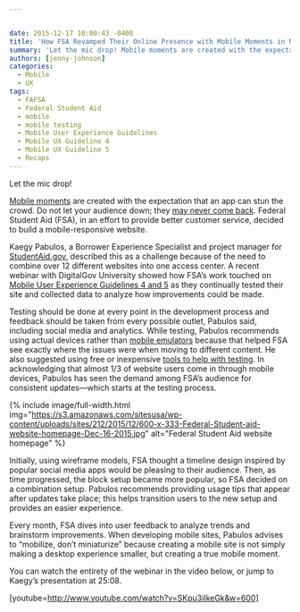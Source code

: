 ```yaml
---


date: 2015-12-17 10:00:43 -0400
title: 'How FSA Revamped Their Online Presence with Mobile Moments in Mind'
summary: 'Let the mic drop! Mobile moments are created with the expectation that an app can stun the crowd. Do not let your audience down; they may never come back. Federal Student Aid (FSA), in an effort to provide better customer service, decided to build a mobile-responsive website. Kaegy Pabulos, a Borrower Experience Specialist and project'
authors: [jenny-johnson]
categories:
  - Mobile
  - UX
tags:
  - FAFSA
  - Federal Student Aid
  - mobile
  - mobile testing
  - Mobile User Experience Guidelines
  - Mobile UX Guideline 4
  - Mobile UX Guideline 5
  - Recaps
---
```


Let the mic drop!

[Mobile moments](https://www.WHATEVER/2015/10/07/is-your-agency-winning-its-mobile-moments/) are created with the expectation that an app can stun the crowd. Do not let your audience down; they [may never come back](https://www.WHATEVER/2014/07/29/trends-on-tuesday-avoid-the-app-graveyard/). Federal Student Aid (FSA), in an effort to provide better customer service, decided to build a mobile-responsive website.

Kaegy Pabulos, a Borrower Experience Specialist and project manager for [StudentAid.gov](https://studentaid.ed.gov/sa/), described this as a challenge because of the need to combine over 12 different websites into one access center. A recent webinar with DigitalGov University showed how FSA’s work touched on [Mobile User Experience Guidelines 4 and 5](https://www.WHATEVER/2015/07/31/help-us-add-resources-to-the-updated-mobile-user-experience-guidelines/) as they continually tested their site and collected data to analyze how improvements could be made.

Testing should be done at every point in the development process and feedback should be taken from every possible outlet, Pabulos said, including social media and analytics. While testing, Pabulos recommends using actual devices rather than [mobile emulators](https://www.WHATEVER/2015/06/09/the-emulator-dilemma-can-mobile-device-testing-be-completed-without-mobile-devices/) because that helped FSA see exactly where the issues were when moving to different content. He also suggested using free or inexpensive [tools to help with testing](https://www.WHATEVER/2015/10/23/is-your-site-mobile-friendly/). In acknowledging that almost 1/3 of website users come in through mobile devices, Pabulos has seen the demand among FSA’s audience for consistent updates—which starts at the testing process.


{% include image/full-width.html img="https://s3.amazonaws.com/sitesusa/wp-content/uploads/sites/212/2015/12/600-x-333-Federal-Student-aid-website-homepage-Dec-16-2015.jpg" alt="Federal Student Aid website homepage" %}

Initially, using wireframe models, FSA thought a timeline design inspired by popular social media apps would be pleasing to their audience. Then, as time progressed, the block setup became more popular, so FSA decided on a combination setup. Pabulos recommends providing usage tips that appear after updates take place; this helps transition users to the new setup and provides an easier experience.

Every month, FSA dives into user feedback to analyze trends and brainstorm improvements. When developing mobile sites, Pabulos advises to “mobilize, don’t miniaturize” because creating a mobile site is not simply making a desktop experience smaller, but creating a true mobile moment.

You can watch the entirety of the webinar in the video below, or jump to Kaegy’s presentation at 25:08.

[youtube=http://www.youtube.com/watch?v=SKpu3iIkeGk&w=600]